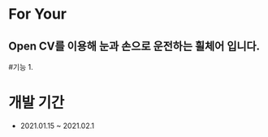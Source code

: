 # For Your
Open CV를 이용해 눈과 손으로 운전하는 휠체어 입니다. 
------------------------------------------------------
#기능
1.

# 개발 기간
- 2021.01.15 ~ 2021.02.1


